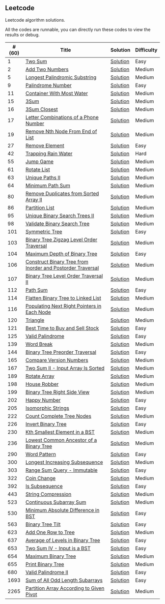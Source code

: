 
Leetcode
---

Leetcode algorithm solutions. 

All the codes are runnable, you can directly run these codes to view the results or debug. 

| #(60) | Title | Solution | Difficulty |
|---| ----- | -------- | ---------- |
|1|[Two Sum](https://leetcode.com/problems/two-sum/)|[Solution](./1.two-sum)|Easy| 
|2|[Add Two Numbers](https://leetcode.com/problems/add-two-numbers/)|[Solution](./2.add-two-numbers)|Medium| 
|5|[Longest Palindromic Substring](https://leetcode.com/problems/longest-palindromic-substring/)|[Solution](./5.longest-palindromic-substring)|Medium| 
|9|[Palindrome Number](https://leetcode.com/problems/palindrome-number/)|[Solution](./9.palindrome-number)|Easy| 
|11|[Container With Most Water](https://leetcode.com/problems/container-with-most-water/)|[Solution](./11.container-with-most-water)|Medium| 
|15|[3Sum](https://leetcode.com/problems/3sum/)|[Solution](./15.3sum)|Medium| 
|16|[3Sum Closest](https://leetcode.com/problems/3sum-closest/)|[Solution](./16.3sum-closest)|Medium| 
|17|[Letter Combinations of a Phone Number](https://leetcode.com/problems/letter-combinations-of-a-phone-number/)|[Solution](./17.letter-combinations-of-a-phone-number)|Medium| 
|19|[Remove Nth Node From End of List](https://leetcode.com/problems/remove-nth-node-from-end-of-list/)|[Solution](./19.remove-nth-node-from-end-of-list)|Medium| 
|27|[Remove Element](https://leetcode.com/problems/remove-element/)|[Solution](./27.remove-element)|Easy| 
|42|[Trapping Rain Water](https://leetcode.com/problems/trapping-rain-water/)|[Solution](./42.trapping-rain-water)|Hard| 
|55|[Jump Game](https://leetcode.com/problems/jump-game/)|[Solution](./55.jump-game)|Medium| 
|61|[Rotate List](https://leetcode.com/problems/rotate-list/)|[Solution](./61.rotate-list)|Medium| 
|63|[Unique Paths II](https://leetcode.com/problems/unique-paths-ii/)|[Solution](./63.unique-paths-ii)|Medium| 
|64|[Minimum Path Sum](https://leetcode.com/problems/minimum-path-sum/)|[Solution](./64.minimum-path-sum)|Medium| 
|80|[Remove Duplicates from Sorted Array II](https://leetcode.com/problems/remove-duplicates-from-sorted-array-ii/)|[Solution](./80.remove-duplicates-from-sorted-array-ii)|Medium| 
|86|[Partition List](https://leetcode.com/problems/partition-list/)|[Solution](./86.partition-list)|Medium| 
|95|[Unique Binary Search Trees II](https://leetcode.com/problems/unique-binary-search-trees-ii/)|[Solution](./95.unique-binary-search-trees-ii)|Medium| 
|98|[Validate Binary Search Tree](https://leetcode.com/problems/validate-binary-search-tree/)|[Solution](./98.validate-binary-search-tree)|Medium| 
|101|[Symmetric Tree](https://leetcode.com/problems/symmetric-tree/)|[Solution](./101.symmetric-tree)|Easy| 
|103|[Binary Tree Zigzag Level Order Traversal](https://leetcode.com/problems/binary-tree-zigzag-level-order-traversal/)|[Solution](./103.binary-tree-zigzag-level-order-traversal)|Medium| 
|104|[Maximum Depth of Binary Tree](https://leetcode.com/problems/maximum-depth-of-binary-tree/)|[Solution](./104.maximum-depth-of-binary-tree)|Easy| 
|106|[Construct Binary Tree from Inorder and Postorder Traversal](https://leetcode.com/problems/construct-binary-tree-from-inorder-and-postorder-traversal/)|[Solution](./106.construct-binary-tree-from-inorder-and-postorder-traversal)|Medium| 
|107|[Binary Tree Level Order Traversal II](https://leetcode.com/problems/binary-tree-level-order-traversal-ii/)|[Solution](./107.binary-tree-level-order-traversal-ii)|Medium| 
|112|[Path Sum](https://leetcode.com/problems/path-sum/)|[Solution](./112.path-sum)|Easy| 
|114|[Flatten Binary Tree to Linked List](https://leetcode.com/problems/flatten-binary-tree-to-linked-list/)|[Solution](./114.flatten-binary-tree-to-linked-list)|Medium| 
|116|[Populating Next Right Pointers in Each Node](https://leetcode.com/problems/populating-next-right-pointers-in-each-node/)|[Solution](./116.populating-next-right-pointers-in-each-node)|Medium| 
|120|[Triangle](https://leetcode.com/problems/triangle/)|[Solution](./120.triangle)|Medium| 
|121|[Best Time to Buy and Sell Stock](https://leetcode.com/problems/best-time-to-buy-and-sell-stock/)|[Solution](./121.best-time-to-buy-and-sell-stock)|Easy| 
|125|[Valid Palindrome](https://leetcode.com/problems/valid-palindrome/)|[Solution](./125.valid-palindrome)|Easy| 
|139|[Word Break](https://leetcode.com/problems/word-break/)|[Solution](./139.word-break)|Medium| 
|144|[Binary Tree Preorder Traversal](https://leetcode.com/problems/binary-tree-preorder-traversal/)|[Solution](./144.binary-tree-preorder-traversal)|Easy| 
|165|[Compare Version Numbers](https://leetcode.com/problems/compare-version-numbers/)|[Solution](./165.compare-version-numbers)|Medium| 
|167|[Two Sum II - Input Array Is Sorted](https://leetcode.com/problems/two-sum-ii-input-array-is-sorted/)|[Solution](./167.two-sum-ii-input-array-is-sorted)|Medium| 
|189|[Rotate Array](https://leetcode.com/problems/rotate-array/)|[Solution](./189.rotate-array)|Medium| 
|198|[House Robber](https://leetcode.com/problems/house-robber/)|[Solution](./198.house-robber)|Medium| 
|199|[Binary Tree Right Side View](https://leetcode.com/problems/binary-tree-right-side-view/)|[Solution](./199.binary-tree-right-side-view)|Medium| 
|202|[Happy Number](https://leetcode.com/problems/happy-number/)|[Solution](./202.happy-number)|Easy| 
|205|[Isomorphic Strings](https://leetcode.com/problems/isomorphic-strings/)|[Solution](./205.isomorphic-strings)|Easy| 
|222|[Count Complete Tree Nodes](https://leetcode.com/problems/count-complete-tree-nodes/)|[Solution](./222.count-complete-tree-nodes)|Medium| 
|226|[Invert Binary Tree](https://leetcode.com/problems/invert-binary-tree/)|[Solution](./226.invert-binary-tree)|Easy| 
|230|[Kth Smallest Element in a BST](https://leetcode.com/problems/kth-smallest-element-in-a-bst/)|[Solution](./230.kth-smallest-element-in-a-bst)|Medium| 
|236|[Lowest Common Ancestor of a Binary Tree](https://leetcode.com/problems/lowest-common-ancestor-of-a-binary-tree/)|[Solution](./236.lowest-common-ancestor-of-a-binary-tree)|Medium| 
|290|[Word Pattern](https://leetcode.com/problems/word-pattern/)|[Solution](./290.word-pattern)|Easy| 
|300|[Longest Increasing Subsequence](https://leetcode.com/problems/longest-increasing-subsequence/)|[Solution](./300.longest-increasing-subsequence)|Medium| 
|303|[Range Sum Query - Immutable](https://leetcode.com/problems/range-sum-query-immutable/)|[Solution](./303.range-sum-query-immutable)|Easy| 
|322|[Coin Change](https://leetcode.com/problems/coin-change/)|[Solution](./322.coin-change)|Medium| 
|392|[Is Subsequence](https://leetcode.com/problems/is-subsequence/)|[Solution](./392.is-subsequence)|Easy| 
|443|[String Compression](https://leetcode.com/problems/string-compression/)|[Solution](./443.string-compression)|Medium| 
|523|[Continuous Subarray Sum](https://leetcode.com/problems/continuous-subarray-sum/)|[Solution](./523.continuous-subarray-sum)|Medium| 
|530|[Minimum Absolute Difference in BST](https://leetcode.com/problems/minimum-absolute-difference-in-bst/)|[Solution](./530.minimum-absolute-difference-in-bst)|Easy| 
|563|[Binary Tree Tilt](https://leetcode.com/problems/binary-tree-tilt/)|[Solution](./563.binary-tree-tilt)|Easy| 
|623|[Add One Row to Tree](https://leetcode.com/problems/add-one-row-to-tree/)|[Solution](./623.add-one-row-to-tree)|Medium| 
|637|[Average of Levels in Binary Tree](https://leetcode.com/problems/average-of-levels-in-binary-tree/)|[Solution](./637.average-of-levels-in-binary-tree)|Easy| 
|653|[Two Sum IV - Input is a BST](https://leetcode.com/problems/two-sum-iv-input-is-a-bst/)|[Solution](./653.two-sum-iv-input-is-a-bst)|Easy| 
|654|[Maximum Binary Tree](https://leetcode.com/problems/maximum-binary-tree/)|[Solution](./654.maximum-binary-tree)|Medium| 
|655|[Print Binary Tree](https://leetcode.com/problems/print-binary-tree/)|[Solution](./655.print-binary-tree)|Medium| 
|680|[Valid Palindrome II](https://leetcode.com/problems/valid-palindrome-ii/)|[Solution](./680.valid-palindrome-ii)|Easy| 
|1693|[Sum of All Odd Length Subarrays](https://leetcode.com/problems/sum-of-all-odd-length-subarrays/)|[Solution](./1693.sum-of-all-odd-length-subarrays)|Easy| 
|2265|[Partition Array According to Given Pivot](https://leetcode.com/problems/partition-array-according-to-given-pivot/)|[Solution](./2265.partition-array-according-to-given-pivot)|Medium| 
 